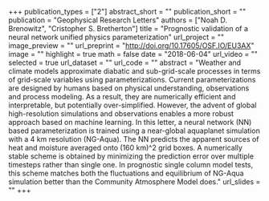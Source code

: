 +++
publication_types = ["2"]
abstract_short = ""
publication_short = ""
publication = "Geophysical Research Letters"
authors = ["Noah D. Brenowitz", "Cristopher S. Bretherton"]
title = "Prognostic validation of a neural network unified physics parameterization"
url_project = ""
image_preview = ""
url_preprint = "http://doi.org/10.17605/OSF.IO/EU3AX"
image = ""
highlight = true
math = false
date = "2018-06-04"
url_video = ""
selected = true
url_dataset = ""
url_code = ""
abstract = "Weather and climate models approximate diabatic and sub-grid-scale processes in terms of grid-scale variables using parameterizations. Current parameterizations are designed by humans based on physical understanding, observations and process modeling. As a result, they are numerically efficient and interpretable, but potentially over-simplified. However, the advent of global high-resolution simulations and observations enables a more robust approach based on machine learning. In this letter, a neural network (NN) based parameterization is trained using a near-global aquaplanet simulation with a 4 km resolution (NG-Aqua). The NN predicts the apparent sources of heat and moisture averaged onto (160 km)^2 grid boxes. A numerically stable scheme is obtained by minimizing the prediction error over multiple timesteps rather than single one. In prognostic single column model tests, this scheme matches both the fluctuations and equilibrium of NG-Aqua simulation better than the Community Atmosphere Model does."
url_slides = ""
+++


